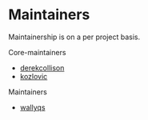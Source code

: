 # Maintainers

Maintainership is on a per project basis.

Core-maintainers
  - [derekcollison](https://github.com/derekcollison)
  - [kozlovic](https://github.com/kozlovic)
  
Maintainers
  - [wallyqs](https://github.com/wallyqs)